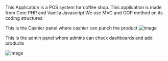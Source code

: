This Application is a POS system for coffee shop.
This application is made from Core PHP and Vanilla Javascript
We use MVC and OOP method on its coding structures

This is the Cashier panel where cashier can punch the product
![image](https://github.com/user-attachments/assets/53f39196-d589-4b04-86b9-c673316a45f4)

This is the admin panel where admins can check dashboards and add products

![image](https://github.com/user-attachments/assets/edc57d16-e6d0-4fea-a5d6-007623fae2e6)

